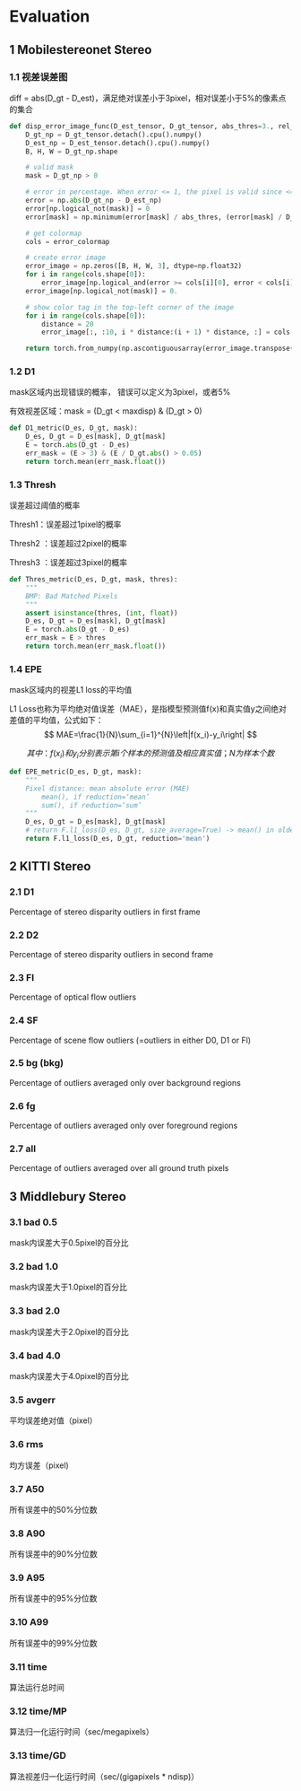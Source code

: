 # Evaluation

## 1 Mobilestereonet Stereo

### 1.1 视差误差图

diff = abs(D_gt - D_est)，满足绝对误差小于3pixel，相对误差小于5%的像素点的集合

```python
def disp_error_image_func(D_est_tensor, D_gt_tensor, abs_thres=3., rel_thres=0.05, dilate_radius=1):
    D_gt_np = D_gt_tensor.detach().cpu().numpy()
    D_est_np = D_est_tensor.detach().cpu().numpy()
    B, H, W = D_gt_np.shape

    # valid mask
    mask = D_gt_np > 0

    # error in percentage. When error <= 1, the pixel is valid since <= 3px & 5%
    error = np.abs(D_gt_np - D_est_np)
    error[np.logical_not(mask)] = 0
    error[mask] = np.minimum(error[mask] / abs_thres, (error[mask] / D_gt_np[mask]) / rel_thres)

    # get colormap
    cols = error_colormap

    # create error image
    error_image = np.zeros([B, H, W, 3], dtype=np.float32)
    for i in range(cols.shape[0]):
        error_image[np.logical_and(error >= cols[i][0], error < cols[i][1])] = cols[i, 2:]
    error_image[np.logical_not(mask)] = 0.

    # show color tag in the top-left corner of the image
    for i in range(cols.shape[0]):
        distance = 20
        error_image[:, :10, i * distance:(i + 1) * distance, :] = cols[i, 2:]

    return torch.from_numpy(np.ascontiguousarray(error_image.transpose([0, 3, 1, 2])))
```

### 1.2 D1

mask区域内出现错误的概率， 错误可以定义为3pixel，或者5%

有效视差区域：mask = (D_gt < maxdisp) & (D_gt > 0)

```python
def D1_metric(D_es, D_gt, mask):
    D_es, D_gt = D_es[mask], D_gt[mask]
    E = torch.abs(D_gt - D_es)
    err_mask = (E > 3) & (E / D_gt.abs() > 0.05)
    return torch.mean(err_mask.float())
```

### 1.3 Thresh

误差超过阈值的概率

Thresh1：误差超过1pixel的概率

Thresh2 ：误差超过2pixel的概率

Thresh3 ：误差超过3pixel的概率

```python
def Thres_metric(D_es, D_gt, mask, thres):
    """
    BMP: Bad Matched Pixels
    """
    assert isinstance(thres, (int, float))
    D_es, D_gt = D_es[mask], D_gt[mask]
    E = torch.abs(D_gt - D_es)
    err_mask = E > thres
    return torch.mean(err_mask.float())
```

### 1.4 EPE 

mask区域内的视差L1 loss的平均值

L1 Loss也称为平均绝对值误差（MAE），是指模型预测值f(x)和真实值y之间绝对差值的平均值，公式如下：
$$
MAE=\frac{1}{N}\sum_{i=1}^{N}\left|f(x_i)-y_i\right|
$$

$$
其中：
f(x_i)和y_i分别表示第i个样本的预测值及相应真实值；
N为样本个数
$$

```python
def EPE_metric(D_es, D_gt, mask):
    """
    Pixel distance: mean absolute error (MAE)
        mean(), if reduction=‘mean’
        sum(), if reduction=‘sum’
    """
    D_es, D_gt = D_es[mask], D_gt[mask]
    # return F.l1_loss(D_es, D_gt, size_average=True) -> mean() in older version of PyTorch
    return F.l1_loss(D_es, D_gt, reduction='mean')
```

## 2 KITTI Stereo

### 2.1 D1

Percentage of stereo disparity outliers in first frame

### 2.2 D2

Percentage of stereo disparity outliers in second frame

### 2.3 FI

Percentage of optical flow outliers

### 2.4 SF

Percentage of scene flow outliers (=outliers in either D0, D1 or Fl)

### 2.5 bg (bkg)

Percentage of outliers averaged only over background regions

### 2.6 fg

Percentage of outliers averaged only over foreground regions

### 2.7 all

Percentage of outliers averaged over all ground truth pixels



## 3 Middlebury Stereo

### 3.1 bad 0.5

mask内误差大于0.5pixel的百分比

### 3.2 bad 1.0

mask内误差大于1.0pixel的百分比

### 3.3 bad 2.0

mask内误差大于2.0pixel的百分比

### 3.4 bad 4.0

mask内误差大于4.0pixel的百分比

### 3.5 avgerr

平均误差绝对值（pixel）

### 3.6 rms

均方误差（pixel)

### 3.7 A50

所有误差中的50%分位数

### 3.8 A90

所有误差中的90%分位数

### 3.9 A95

所有误差中的95%分位数

### 3.10 A99

所有误差中的99%分位数

### 3.11 time

算法运行总时间

### 3.12 time/MP

算法归一化运行时间（sec/megapixels）

### 3.13 time/GD

算法视差归一化运行时间（sec/(gigapixels * ndisp)）
